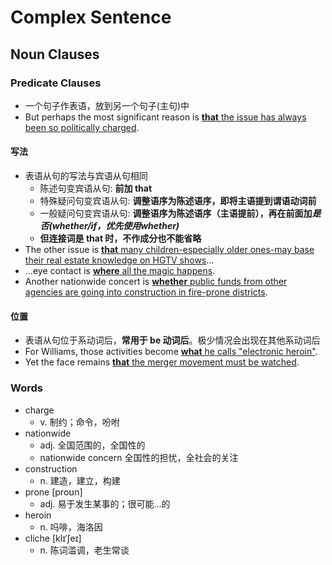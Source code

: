 # Complex Sentence

## Noun Clauses

### Predicate Clauses

- 一个句子作表语，放到另一个句子(主句)中
- But perhaps the most significant reason is <u>**that** the issue has always been so politically charged</u>.

#### 写法

- 表语从句的写法与宾语从句相同
    - 陈述句变宾语从句: **前加 that**
    - 特殊疑问句变宾语从句: **调整语序为陈述语序，即将主语提到谓语动词前**
    - 一般疑问句变宾语从句: **调整语序为陈述语序（主语提前），再在前面加*是否(whether/if，优先使用whether)***
    - **但连接词是 that 时，不作成分也不能省略**
- The other issue is <u>**that** many children-especially older ones-may base their real estate knowledge on HGTV shows</u>...
- ...eye contact is <u>**where** all the magic happens</u>.
- Another nationwide concert is <u>**whether** public funds from other agencies are going into construction in fire-prone districts</u>.

#### 位置

- 表语从句位于系动词后，**常用于 be 动词后**。极少情况会出现在其他系动词后
- For Williams, those activities become <u>**what** he calls "electronic heroin"</u>.
- Yet the face remains <u>**that** the merger movement must be watched</u>.

### Words

- charge
    - v. 制约；命令，吩咐
- nationwide
    - adj. 全国范围的，全国性的
    - nationwide concern 全国性的担忧，全社会的关注
- construction
    - n. 建造，建立，构建
- prone [proʊn]
    - adj. 易于发生某事的；很可能...的
- heroin
    - n. 吗啡，海洛因
- cliche [klɪˈʃeɪ]
    - n. 陈词滥调，老生常谈 
